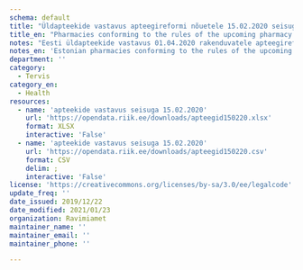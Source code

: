 ```yaml
---
schema: default
title: "Üldapteekide vastavus apteegireformi nõuetele 15.02.2020 seisuga"
title_en: "Pharmacies conforming to the rules of the upcoming pharmacy reform 15.02.2020"
notes: "Eesti üldapteekide vastavus 01.04.2020 rakenduvatele apteegireformi nõuetele."
notes_en: 'Estonian pharmacies conforming to the rules of the upcoming pharmacy reform which takes action on 01.04.2020.'
department: ''
category:
  - Tervis
category_en:
  - Health
resources:
  - name: 'apteekide vastavus seisuga 15.02.2020'
    url: 'https://opendata.riik.ee/downloads/apteegid150220.xlsx'
    format: XLSX
    interactive: 'False'
  - name: 'apteekide vastavus seisuga 15.02.2020'
    url: 'https://opendata.riik.ee/downloads/apteegid150220.csv'
    format: CSV
    delim: ;
    interactive: 'False'
license: 'https://creativecommons.org/licenses/by-sa/3.0/ee/legalcode'
update_freq: ''
date_issued: 2019/12/22
date_modified: 2021/01/23
organization: Ravimiamet
maintainer_name: ''
maintainer_email: ''
maintainer_phone: ''

---
```

